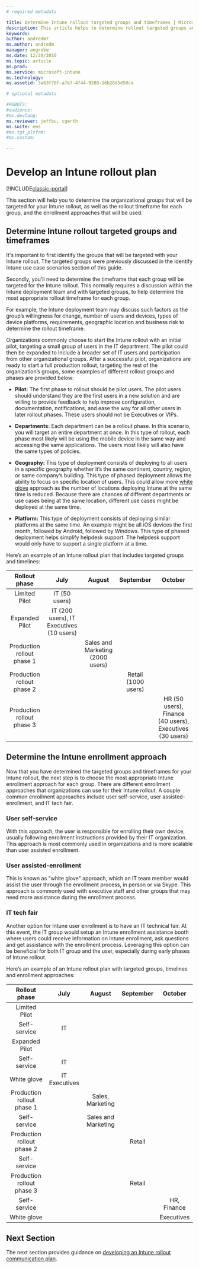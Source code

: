 ```yaml
---
# required metadata

title: Determine Intune rollout targeted groups and timeframes | Microsoft Docs
description: This article helps to determine rollout targeted groups and timeframes for a Microsoft Intune cloud-only implementation.
keywords:
author: andredm7
ms.author: andredm
manager: angrobe
ms.date: 12/20/2016
ms.topic: article
ms.prod:
ms.service: microsoft-intune
ms.technology:
ms.assetid: 3a63f78f-a7e7-4f44-9288-16b28d5d58ca

# optional metadata

#ROBOTS:
#audience:
#ms.devlang:
ms.reviewer: jeffbu, cgerth
ms.suite: ems
#ms.tgt_pltfrm:
#ms.custom:

---
```


# Develop an Intune rollout plan

[!INCLUDE[classic-portal](../includes/classic-portal.md)]

This section will help you to determine the organizational groups that will be targeted for your Intune rollout, as well as the rollout timeframe for each group, and the enrollment approaches that will be used.

## Determine Intune rollout targeted groups and timeframes

It's important to first identify the groups that will be targeted with your Intune rollout. The targeted groups were previously discussed in the identify Intune use case scenarios section of this guide.

Secondly, you’ll need to determine the timeframe that each group will be targeted for the Intune rollout. This normally requires a discussion within the Intune deployment team and with targeted groups, to help determine the most appropriate rollout timeframe for each group.

For example, the Intune deployment team may discuss such factors as the group’s willingness for change, number of users and devices, types of device platforms, requirements, geographic location and business risk to determine the rollout timeframe.

Organizations commonly choose to start the Intune rollout with an initial pilot, targeting a small group of users in the IT department. The pilot could then be expanded to include a broader set of IT users and participation from other organizational groups. After a successful pilot, organizations are ready to start a full production rollout, targeting the rest of the organization’s groups, some examples of different rollout groups and phases are provided below:

-   **Pilot:** The first phase to rollout should be pilot users. The pilot users should understand they are the first users in a new solution and are willing to provide feedback to help improve configuration, documentation, notifications, and ease the way for all other users in later rollout phases. These users should not be Executives or VIPs.

-   **Departments:** Each department can be a rollout phase. In this scenario, you will target an entire department at once. In this type of rollout, each phase most likely will be using the mobile device in the same way and accessing the same applications. The users most likely will also have the same types of policies.

-   **Geography:** This type of deployment consists of deploying to all users in a specific geography whether it’s the same continent, country, region, or same company’s building. This type of phased deployment allows the ability to focus on specific location of users. This could allow more [white glove](#user-assisted-enrollment) approach as the number of locations deploying Intune at the same time is reduced. Because there are chances of different departments or use cases being at the same location, different use cases might be deployed at the same time.

-   **Platform:** This type of deployment consists of deploying similar platforms at the same time. An example might be all iOS devices the first month, followed by Android, followed by Windows. This type of phased deployment helps simplify helpdesk support. The helpdesk support would only have to support a single platform at a time.

Here’s an example of an Intune rollout plan that includes targeted groups and timelines:

| **Rollout phase** | **July** | **August** | **September** | **October** |
|:---:|:---:|:---:|:---:|:---:|
| Limited Pilot | IT (50 users) |  |  |  |                                                         
| Expanded Pilot | IT (200 users), IT Executives (10 users) |  |  |  |                                                         
| Production rollout phase 1 |  | Sales and Marketing (2000 users) |  |  | 
| Production rollout phase 2 |  |  | Retail (1000 users) |  | 
| Production rollout phase 3 |  |  |  | HR (50 users), Finance (40 users), Executives (30 users) |

## Determine the Intune enrollment approach

Now that you have determined the targeted groups and timeframes for your Intune rollout, the next step is to choose the most appropriate Intune enrollment approach for each group. There are different enrollment approaches that organizations can use for their Intune rollout. A couple common enrollment approaches include user self-service, user assisted-enrollment, and IT tech fair.

### User self-service

With this approach, the user is responsible for enrolling their own device, usually following enrollment instructions provided by their IT organization. This approach is most commonly used in organizations and is more scalable than user assisted enrollment.

### User assisted-enrollment

This is known as "white glove" approach, which an IT team member would assist the user through the enrollment process, in person or via Skype. This approach is commonly used with executive staff and other groups that may need more assistance during the enrollment process.

### IT tech fair

Another option for Intune user enrollment is to have an IT technical fair. At this event, the IT group would setup an Intune enrollment assistance booth where users could receive information on Intune enrollment, ask questions and get assistance with the enrollment process. Leveraging this option can be beneficial for both IT group and the user, especially during early phases of Intune rollout.

Here’s an example of an Intune rollout plan with targeted groups, timelines and enrollment approaches:

| **Rollout phase** | **July** | **August** | **September** | **October** |
|:---:|:---:|:---:|:---:|:---:|
| Limited Pilot |  |  |  |  |                                                         
| Self-service | IT |  |  |  |
| Expanded Pilot |  |  |  |  |                                                         
| Self-service | IT |  |  |  |
| White glove | IT Executives |  |  |  |
| Production rollout phase 1 |  | Sales, Marketing |  |  | 
| Self-service |  | Sales and Marketing |  |  | 
| Production rollout phase 2 |  |  | Retail |  | 
| Self-service |  |  |  |  | 
| Production rollout phase 3 |  |  | Retail |  | 
| Self-service |  |  |  | HR, Finance |
| White glove |  |  |  | Executives |

## Next Section

The next section provides guidance on [developing an Intune rollout communication plan](section-5-develop-a-rollout-communication-plan.md).
